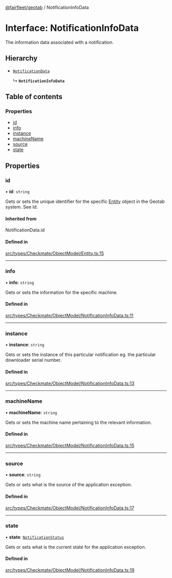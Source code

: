 [@fairfleet/geotab](../README.md) / NotificationInfoData

# Interface: NotificationInfoData

The information data associated with a notification.

## Hierarchy

- [`NotificationData`](../README.md#notificationdata)

  ↳ **`NotificationInfoData`**

## Table of contents

### Properties

- [id](NotificationInfoData.md#id)
- [info](NotificationInfoData.md#info)
- [instance](NotificationInfoData.md#instance)
- [machineName](NotificationInfoData.md#machinename)
- [source](NotificationInfoData.md#source)
- [state](NotificationInfoData.md#state)

## Properties

### id

• **id**: `string`

Gets or sets the unique identifier for the specific [Entity](Entity.md) object in the Geotab system. See Id.

#### Inherited from

NotificationData.id

#### Defined in

[src/types/Checkmate/ObjectModel/Entity.ts:15](https://github.com/fairfleet/geotab/blob/b682f10/src/types/Checkmate/ObjectModel/Entity.ts#L15)

___

### info

• **info**: `string`

Gets or sets the information for the specific machine.

#### Defined in

[src/types/Checkmate/ObjectModel/NotificationInfoData.ts:11](https://github.com/fairfleet/geotab/blob/b682f10/src/types/Checkmate/ObjectModel/NotificationInfoData.ts#L11)

___

### instance

• **instance**: `string`

Gets or sets the instance of this particular notification eg. the particular downloader serial number.

#### Defined in

[src/types/Checkmate/ObjectModel/NotificationInfoData.ts:13](https://github.com/fairfleet/geotab/blob/b682f10/src/types/Checkmate/ObjectModel/NotificationInfoData.ts#L13)

___

### machineName

• **machineName**: `string`

Gets or sets the machine name pertaining to the relevant information.

#### Defined in

[src/types/Checkmate/ObjectModel/NotificationInfoData.ts:15](https://github.com/fairfleet/geotab/blob/b682f10/src/types/Checkmate/ObjectModel/NotificationInfoData.ts#L15)

___

### source

• **source**: `string`

Gets or sets what is the source of the application exception.

#### Defined in

[src/types/Checkmate/ObjectModel/NotificationInfoData.ts:17](https://github.com/fairfleet/geotab/blob/b682f10/src/types/Checkmate/ObjectModel/NotificationInfoData.ts#L17)

___

### state

• **state**: [`NotificationStatus`](../README.md#notificationstatus)

Gets or sets what is the current state for the application exception.

#### Defined in

[src/types/Checkmate/ObjectModel/NotificationInfoData.ts:19](https://github.com/fairfleet/geotab/blob/b682f10/src/types/Checkmate/ObjectModel/NotificationInfoData.ts#L19)
